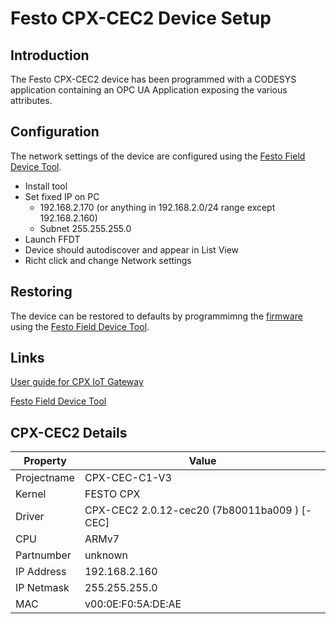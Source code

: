 # Festo CPX-CEC2 Device Setup

## Introduction

The Festo CPX-CEC2 device has been programmed with a CODESYS application containing an OPC UA Application exposing the various attributes.

## Configuration

The network settings of the device are configured using the [Festo Field Device Tool](https://www.festo.com/net/en-gb_gb/SupportPortal/default.aspx?tab=0&q=8004365).

* Install tool
* Set fixed IP on PC
  * 192.168.2.170 (or anything in 192.168.2.0/24 range except 192.168.2.160)
  * Subnet 255.255.255.0
* Launch FFDT
* Device should autodiscover and appear in List View
* Richt click and change Network settings

## Restoring

The device can be restored to defaults by programmimng the [firmware](assets\CPX-CEC-C1-V3_Temperatursensor_Systainer_withOPCUA_22_11_2019.cec2_bak) using the [Festo Field Device Tool](https://www.festo.com/net/en-gb_gb/SupportPortal/default.aspx?tab=0&q=8004365).

## Links

[User guide for CPX IoT Gateway](https://www.festo.com/net/SupportPortal/Files/640345/CPX-IOT_instruction_2019-04a_8108872d1.pdf)

[Festo Field Device Tool](https://www.festo.com/net/en-gb_gb/SupportPortal/default.aspx?tab=0&q=8004365)

## CPX-CEC2 Details

| Property    | Value                                        |
| ----------- | -------------------------------------------- |
| Projectname | CPX-CEC-C1-V3                                |
| Kernel      | FESTO CPX                                    |
| Driver      | CPX-CEC2 2.0.12-cec20 (7b80011ba009 ) [-CEC] |
| CPU         | ARMv7                                        |
| Partnumber  | unknown                                      |
| IP Address  | 192.168.2.160                                |
| IP Netmask  | 255.255.255.0                                |
| MAC         | v00:0E:F0:5A:DE:AE                           |
